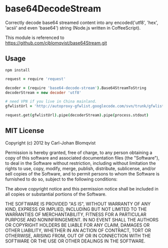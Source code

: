 base64DecodeStream
============

Correctly decode base64 streamed content into any encoded('utf8', 'hex', 'acsii' and even 'base64') string (Node.js written in CoffeeScript).

This module is referenced to https://github.com/cjblomqvist/base64Stream.git

## Usage ##

```
npm install
```

```coffee
request = require 'request'

decoder = (require 'base64-decode-stream').Base64StreamToString
decoderStream = new decoder 'utf8'

# need VPN if you live in China mainland.
gfwlistUrl = 'http://autoproxy-gfwlist.googlecode.com/svn/trunk/gfwlist.txt'

request.get(gfwlistUrl).pipe(decoderStream).pipe(process.stdout)

```

## MIT License
Copyright (c) 2012 by Carl-Johan Blomqvist

Permission is hereby granted, free of charge, to any person obtaining a copy
of this software and associated documentation files (the "Software"), to deal
in the Software without restriction, including without limitation the rights
to use, copy, modify, merge, publish, distribute, sublicense, and/or sell
copies of the Software, and to permit persons to whom the Software is
furnished to do so, subject to the following conditions:

The above copyright notice and this permission notice shall be included in
all copies or substantial portions of the Software.

THE SOFTWARE IS PROVIDED "AS IS", WITHOUT WARRANTY OF ANY KIND, EXPRESS OR
IMPLIED, INCLUDING BUT NOT LIMITED TO THE WARRANTIES OF MERCHANTABILITY,
FITNESS FOR A PARTICULAR PURPOSE AND NONINFRINGEMENT. IN NO EVENT SHALL THE
AUTHORS OR COPYRIGHT HOLDERS BE LIABLE FOR ANY CLAIM, DAMAGES OR OTHER
LIABILITY, WHETHER IN AN ACTION OF CONTRACT, TORT OR OTHERWISE, ARISING FROM,
OUT OF OR IN CONNECTION WITH THE SOFTWARE OR THE USE OR OTHER DEALINGS IN
THE SOFTWARE.